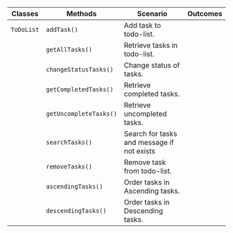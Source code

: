 | Classes    | Methods                | Scenario                                   | Outcomes |
|------------|------------------------|--------------------------------------------|----------|
| `ToDoList` | `addTask()`            | Add task to todo-list.                     |          |
|            | `getAllTasks()`        | Retrieve tasks in todo-list.               |          |
|            | `changeStatusTasks()`  | Change status of tasks.                    |          |
|            | `getCompletedTasks()`  | Retrieve completed tasks.                  |          |
|            | `getUncompleteTasks()` | Retrieve uncompleted tasks.                |          |
|            | `searchTasks()`        | Search for tasks and message if not exists |          |
|            | `removeTasks()`        | Remove task from todo-list.                |          |
|            | `ascendingTasks()`     | Order tasks in Ascending tasks.            |          |
|            | `descendingTasks()`    | Order tasks in Descending tasks.           |          |



